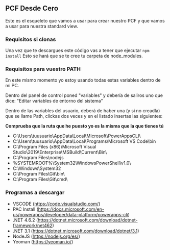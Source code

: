 ## PCF Desde Cero

Este es el esqueleto que vamos a usar para crear nuestro PCF y que vamos a usar para nuestra standard view.

### Requisitos si clonas

Una vez que te descargues este código vas a tener que ejecutar ```npm install```
Esto se hará que se te cree tu carpeta de node_modules.

### Requisitos para vuestro PATH

En este mismo momento yo estoy usando todas estas variables dentro de mi PC.

Dentro del panel de control poned "variables" y debería de saliros uno que dice: "Editar variables de entorno del sistema"

Dentro de las variables del usuario, deberá de haber una (y si no creadla) que se llame Path, clickas dos veces y en el listado insertas las siguientes:

**Comprueba que la ruta que he puesto yo es la misma que la que tienes tú**

- C:\Users\tuusuario\AppData\Local\Microsoft\PowerAppsCLI\
- C:\Users\tuusuario\AppData\Local\Programs\Microsoft VS Code\bin
- C:\Program Files (x86)\Microsoft Visual Studio\2019\Enterprise\MSBuild\Current\Bin\
- C:\Program Files\nodejs
- %SYSTEMROOT%\System32\WindowsPowerShell\v1.0\
- C:\Windows\System32
- C:\Program Files\Git\bin\
- C:\Program Files\Git\cmd\

### Programas a descargar 

- VSCODE (https://code.visualstudio.com/)
- PAC Install (https://docs.microsoft.com/en-us/powerapps/developer/data-platform/powerapps-cli)
- .NET 4.6.2 (https://dotnet.microsoft.com/download/dotnet-framework/net462)
- .NET 3.1 (https://dotnet.microsoft.com/download/dotnet/3.1)
- NodeJS (https://nodejs.org/es/)
- Yeoman (https://yeoman.io/)
